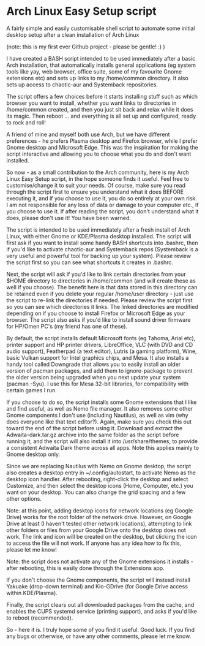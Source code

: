 # Arch Linux Easy Setup script
A fairly simple and easily customisable shell script to automate some initial desktop setup after a clean installation of Arch Linux

(note: this is my first ever Github project - please be gentle! :) )

I have created a BASH script intended to be used immediately after a basic Arch installation, that automatically installs general applications (eg system tools like yay, web browser, office suite, some of my favourite Gnome extensions etc) and sets up links to my /home/common directory. It also sets up access to chaotic-aur and Systemback repositories.

The script offers a few choices before it starts installing stuff such as which browser you want to install, whether you want links to directories in /home/common created, and then you just sit back and relax while it does its magic. Then reboot ... and everything is all set up and configured, ready to rock and roll!

A friend of mine and myself both use Arch, but we have different preferences - he prefers Plasma desktop and Firefox browser, while I prefer Gnome desktop and Microsoft Edge. This was the inspiration for making the script interactive and allowing you to choose what you do and don't want installed.

So now - as a small contribution to the Arch community, here is my Arch Linux Easy Setup script, in the hope someone finds it useful. Feel free to customise/change it to suit your needs. Of course, make sure you read through the script first to ensure you understand what it does BEFORE executing it, and if you choose to use it, you do so entirely at your own risk. I am not responsible for any loss of data or damage to your computer etc., if you choose to use it. If after reading the script, you don't understand what it does, please don't use it! You have been warned.

The script is intended to be used immediately after a fresh install of Arch Linux, with either Gnome or KDE/Plasma desktop installed. The script will first ask if you want to install some handy BASH shortcuts into .bashrc, then if you'd like to activate chaotic-aur and Systemback repos (Systemback is a very useful and powerful tool for backing up your system). Please review the script first so you can see what shortcuts it creates in .bashrc.

Next, the script will ask if you'd like to link certain directories from your $HOME directory to directories in /home/common (and will create these as well if you choose). The benefit here is that data stored in this directory can be retained even if you delete your regular /home/user directory - just use the script to re-link the directories if needed. Please review the script first so you can see which directories it links. The linked directories are modified depending on if you choose to install Firefox or Microsoft Edge as your browser. The script also asks if you'd like to install sound driver firmware for HP/Omen PC's (my friend has one of these).

By default, the script installs default Microsoft fonts (eg Tahoma, Arial etc), printer support and HP printer drivers, LibreOffice, VLC (with DVD and CD audio support), Featherpad (a text editor), Lutris (a gaming platform), Wine, basic Vulkan support for Intel graphics chips, and Mesa. It also installs a handy tool called Downgrade that allows you to easily install an older version of pacman packages, and add them to ignore-package to prevent the older version being upgraded when you next update your system (pacman -Syu). I use this for Mesa 32-bit libraries, for compatibility with certain games I run.

If you choose to do so, the script installs some Gnome extensions that I like and find useful, as well as Nemo file manager. It also removes some other Gnome components I don't use (including Nautilus), as well as vim (why does everyone like that text editor?). Again, make sure you check this out toward the end of the script before using it. Download and extract the Adwaita-dark.tar.gz archive into the same folder as the script before running it, and the script will also install it into /usr/share/themes, to provide a consistent Adwaita Dark theme across all apps. Note this applies mainly to Gnome desktop only.

Since we are replacing Nautilus with Nemo on Gnome desktop, the script also creates a desktop entry in ~/.config/autostart, to activate Nemo as the desktop icon handler. After rebooting, right-click the desktop and select Customize, and then select the desktop icons (Home, Computer, etc.) you want on your desktop. You can also change the grid spacing and a few other options.

Note: at this point, adding desktop icons for network locations (eg Google Drive) works for the root folder of the network drive. However, on Google Drive at least (I haven't tested other network locations), attempting to link other folders or files from your Google Drive onto the desktop does not work. The link and icon will be created on the desktop, but clicking the icon to access the file will not work. If anyone has any idea how to fix this, please let me know!

Note: the script does not activate any of the Gnome extensions it installs - after rebooting, this is easily done through the Extensions app.

If you don't choose the Gnome components, the script will instead install Yakuake (drop-down terminal) and Kio-GDrive (for Google Drive access within KDE/Plasma).

Finally, the script clears out all downloaded packages from the cache, and enables the CUPS systemd service (printing support), and asks if you'd like to reboot (recommended).

So - here it is. I truly hope some of you find it useful. Good luck. If you find any bugs or otherwise, or have any other comments, please let me know.
